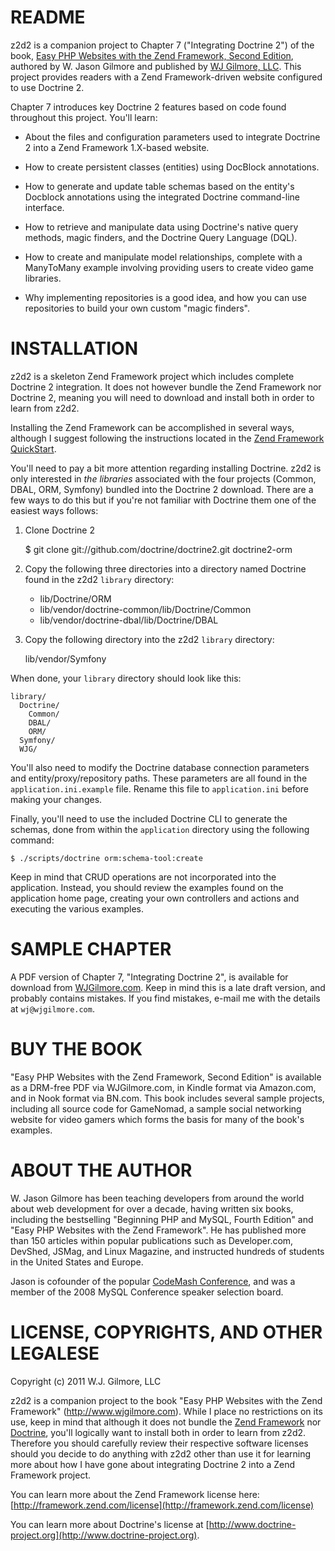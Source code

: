 README
===========
z2d2 is a companion project to Chapter 7 ("Integrating Doctrine 2") of the book, [Easy PHP Websites with the Zend Framework, Second Edition](http://www.wjgilmore.com), authored by W. Jason Gilmore and published by [WJ Gilmore, LLC](http://www.wjgilmore.com). This project provides readers with a Zend Framework-driven website configured to use Doctrine 2.

Chapter 7 introduces key Doctrine 2 features based on code found throughout this project. You'll learn:

* About the files and configuration parameters used to integrate Doctrine 2 into a Zend Framework 1.X-based website.

* How to create persistent classes (entities) using DocBlock annotations.

* How to generate and update table schemas based on the entity's Docblock annotations using the integrated Doctrine command-line interface.

* How to retrieve and manipulate data using Doctrine's native query methods, magic finders, and the Doctrine Query Language (DQL).

* How to create and manipulate model relationships, complete with a ManyToMany example involving providing users to create video game libraries.

* Why implementing repositories is a good idea, and how you can use repositories to build your own custom "magic finders".

INSTALLATION
===========
z2d2 is a skeleton Zend Framework project which includes complete Doctrine 2 integration. It does not however bundle the Zend Framework nor Doctrine 2, meaning you will need to download and install both in order to learn from z2d2. 

Installing the Zend Framework can be accomplished in several ways, although I suggest following the instructions located in the [Zend Framework QuickStart](http://framework.zend.com/manual/en/learning.quickstart.create-project.html).

You'll need to pay a bit more attention regarding installing Doctrine. z2d2 is only interested in *the libraries* associated with the four projects (Common, DBAL, ORM, Symfony) bundled into the Doctrine 2 download. There are a few ways to do this but if you're not familiar with Doctrine them one of the easiest ways follows:

1. Clone Doctrine 2

    $ git clone git://github.com/doctrine/doctrine2.git doctrine2-orm

2. Copy the following three directories into a directory named Doctrine found in the z2d2 `library` directory:

   *  lib/Doctrine/ORM
   *  lib/vendor/doctrine-common/lib/Doctrine/Common
   *  lib/vendor/doctrine-dbal/lib/Doctrine/DBAL

3. Copy the following directory into the z2d2 `library` directory:

    lib/vendor/Symfony

When done, your `library` directory should look like this:

    library/
      Doctrine/
        Common/
        DBAL/
        ORM/
      Symfony/
      WJG/

You'll also need to modify the Doctrine database connection parameters and entity/proxy/repository paths. These parameters are all found in the `application.ini.example` file. Rename this file to `application.ini` before making your changes.

Finally, you'll need to use the included Doctrine CLI to generate the schemas, done from within the `application` directory using the following command:

    $ ./scripts/doctrine orm:schema-tool:create

Keep in mind that CRUD operations are not incorporated into the application. Instead, you should review the examples found on the application home page, creating your own controllers and actions and executing the various examples.

SAMPLE CHAPTER
===========
A PDF version of Chapter 7, "Integrating Doctrine 2", is available for download from [WJGilmore.com](http://www.wjgilmore.com/). Keep in mind this is a late draft version, and probably contains mistakes. If you find mistakes, e-mail me with the details at `wj@wjgilmore.com`.

BUY THE BOOK
===========
"Easy PHP Websites with the Zend Framework, Second Edition" is available as a DRM-free PDF via WJGilmore.com, in Kindle format via Amazon.com, and in Nook format via BN.com. This book includes several sample projects, including all source code for GameNomad, a sample social networking website for video gamers which forms the basis for many of the book's examples.

ABOUT THE AUTHOR
===========
W. Jason Gilmore has been teaching developers from around the world about web development for over a decade, having written six books, including the bestselling "Beginning PHP and MySQL, Fourth Edition" and "Easy PHP Websites 
with the Zend Framework". He has published more than 150 articles within popular publications such as Developer.com, DevShed, JSMag, and Linux Magazine, and instructed hundreds of students in the United States and Europe.

Jason is cofounder of the popular [CodeMash Conference](http://www.codemash.org), and was a member of the 2008 MySQL Conference speaker selection board. 

LICENSE, COPYRIGHTS, AND OTHER LEGALESE
===========
Copyright (c) 2011 W.J. Gilmore, LLC

z2d2 is a companion project to the book "Easy PHP Websites with the Zend Framework" (http://www.wjgilmore.com). While I place no restrictions on its use, keep in mind that although it does not bundle the [Zend Framework](http://framework.zend.com) nor [Doctrine](http://www.doctrine-project.org), you'll logically want to install both in order to learn from z2d2. Therefore you should carefully review their respective software licenses should you decide to do anything with z2d2 other than use it for learning more about how I have gone about integrating Doctrine 2 into a Zend Framework project.

You can learn more about the Zend Framework license here:
[http://framework.zend.com/license](http://framework.zend.com/license)

You can learn more about Doctrine's license at [http://www.doctrine-project.org](http://www.doctrine-project.org).

